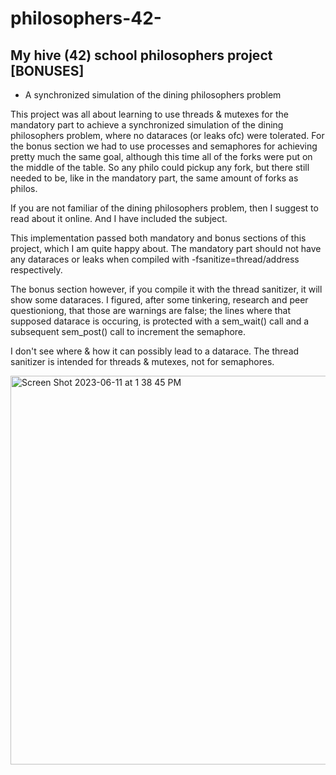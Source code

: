 # philosophers-42-
## My hive (42) school philosophers project [BONUSES]
- A synchronized simulation of the dining philosophers problem

This project was all about learning to use threads & mutexes for the mandatory part to achieve a synchronized simulation of the dining philosophers problem, where no dataraces (or leaks ofc) were tolerated.
For the bonus section we had to use processes and semaphores for achieving pretty much the same goal, although this time all of the forks were put on the middle of the table. So any philo could pickup any fork, but there still needed to be, like in the mandatory part, the same amount of forks as philos.

If you are not familiar of the dining philosophers problem, then I suggest to read about it online. And I have included the subject.

This implementation passed both mandatory and bonus sections of this project, which I am quite happy about. The mandatory part should not have any dataraces or leaks when compiled with -fsanitize=thread/address respectively.

The bonus section however, if you compile it with the thread sanitizer, it will show some dataraces. I figured, after some tinkering, research and peer questioniong, that those are warnings are false; the lines where that supposed datarace is occuring, is protected with a sem_wait() call and a subsequent sem_post() call to increment the semaphore. 

I don't see where & how it can possibly lead to a datarace. The thread sanitizer is intended for threads & mutexes, not for semaphores.

<img width="622" alt="Screen Shot 2023-06-11 at 1 38 45 PM" src="https://github.com/kenlies/philosophers-42-/assets/97135325/2eefe29d-c944-41c3-8a10-1b2c3bac8717">
